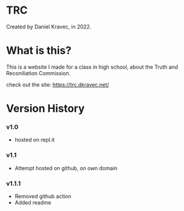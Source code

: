 # TRC
Created by Daniel Kravec, in 2022.

# What is this?
This is a website I made for a class in high school, about the Truth and Reconiliation Commission.


check out the site: https://trc.dkravec.net/


# Version History
### v1.0
- hosted on repl.it

### v1.1
- Attempt hosted on github, on own domain

### v1.1.1
- Removed github action
- Added readme
